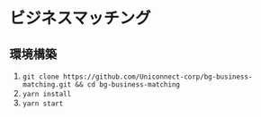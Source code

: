 # ビジネスマッチング

## 環境構築
1. `git clone https://github.com/Uniconnect-corp/bg-business-matching.git && cd bg-business-matching`
2. `yarn install`
3. `yarn start`
